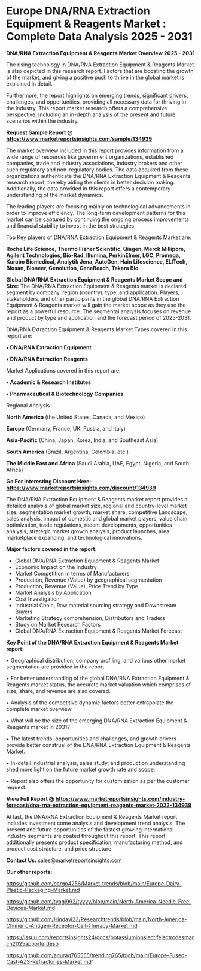 # Europe DNA/RNA Extraction Equipment & Reagents Market : Complete Data Analysis 2025 - 2031

<Strong> DNA/RNA Extraction Equipment & Reagents Market Overview 2025 - 2031</strong>

The rising technology in DNA/RNA Extraction Equipment & Reagents Market is also depicted in this research report. Factors that are boosting the growth of the market, and giving a positive push to thrive in the global market is explained in detail.

Furthermore, the report highlights on emerging trends, significant drivers, challenges, and opportunities, providing all necessary data for thriving in the industry. This report market research offers a comprehensive perspective, including an in-depth analysis of the present and future scenarios within the industry.

<strong>Request Sample Report @ <a href=https://www.marketreportsinsights.com/sample/134939>https://www.marketreportsinsights.com/sample/134939</a></strong>

The market overview included in this report provides information from a wide range of resources like government organizations, established companies, trade and industry associations, industry brokers and other such regulatory and non-regulatory bodies. The data acquired from these organizations authenticate the DNA/RNA Extraction Equipment & Reagents research report, thereby aiding the clients in better decision making. Additionally, the data provided in this report offers a contemporary understanding of the market dynamics.

The leading players are focusing mainly on technological advancements in order to improve efficiency. The long-term development patterns for this market can be captured by continuing the ongoing process improvements and financial stability to invest in the best strategies.

Top Key players of DNA/RNA Extraction Equipment & Reagents Market are:

<strong>Roche Life Science, Thermo Fisher Scientific, Qiagen, Merck Millipore, Agilent Technologies, Bio-Rad, Illumina, PerkinElmer, LGC, Promega, Kurabo Biomedical, Analytik Jena, AutoGen, Hain Lifescience, ELITech, Biosan, Bioneer, Genolution, GeneReach, Takara Bio</strong>

<strong><b>Global DNA/RNA Extraction Equipment & Reagents Market Scope and Size:</b></strong>
The DNA/RNA Extraction Equipment & Reagents market is declared segment by company, region (country), type, and application. Players, stakeholders, and other participants in the global DNA/RNA Extraction Equipment & Reagents market will gain the market scope as they use the report as a powerful resource. The segmental analysis focuses on revenue and product by type and application and the forecast period of 2025-2031.

DNA/RNA Extraction Equipment & Reagents Market Types covered in this report are:

<strong>• DNA/RNA Extraction Equipment

• DNA/RNA Extraction Reagents</strong>

Market Applications covered in this report are:

<strong>• Academic & Research Institutes

• Pharmaceutical & Biotechnology Companies</strong> 

Regional Analysis

<strong>North America</strong> (the United States, Canada, and Mexico)

<strong>Europe</strong> (Germany, France, UK, Russia, and Italy)

<strong>Asia-Pacific</strong> (China, Japan, Korea, India, and Southeast Asia)

<strong>South America</strong> (Brazil, Argentina, Colombia, etc.)

<strong>The Middle East and Africa</strong> (Saudi Arabia, UAE, Egypt, Nigeria, and South Africa)

<strong>Go For Interesting Discount Here: <a href=https://www.marketreportsinsights.com/discount/134939>https://www.marketreportsinsights.com/discount/134939</a></strong>

The DNA/RNA Extraction Equipment & Reagents market report provides a detailed analysis of global market size, regional and country-level market size, segmentation market growth, market share, competitive Landscape, sales analysis, impact of domestic and global market players, value chain optimization, trade regulations, recent developments, opportunities analysis, strategic market growth analysis, product launches, area marketplace expanding, and technological innovations.

<strong><b>Major factors covered in the report:</b></strong>
<ul>
  <li>Global DNA/RNA Extraction Equipment & Reagents Market </li>
  <li>Economic Impact on the Industry</li>
  <li>Market Competition in terms of Manufacturers</li>
  <li>Production, Revenue (Value) by geographical segmentation</li>
  <li>Production, Revenue (Value), Price Trend by Type</li>
  <li>Market Analysis by Application</li>
  <li>Cost Investigation</li>
  <li>Industrial Chain, Raw material sourcing strategy and Downstream Buyers</li>
  <li>Marketing Strategy comprehension, Distributors and Traders</li>
  <li>Study on Market Research Factors</li>
  <li>Global DNA/RNA Extraction Equipment & Reagents Market Forecast</li>
</ul>

<strong><b>Key Point of the DNA/RNA Extraction Equipment & Reagents Market report:</b></strong>

• Geographical distribution, company profiling, and various other market segmentation are provided in the report.

• For better understanding of the global DNA/RNA Extraction Equipment & Reagents market status, the accurate market valuation which comprises of size, share, and revenue are also covered.

• Analysis of the competitive dynamic factors better extrapolate the complete market overview

• What will be the size of the emerging DNA/RNA Extraction Equipment & Reagents market in 2031?

• The latest trends, opportunities and challenges, and growth drivers provide better construal of the DNA/RNA Extraction Equipment & Reagents Market.

• In-detail industrial analysis, sales study, and production understanding shed more light on the future market growth rate and scope.

• Report also offers the opportunity for customization as per the customer request.

<strong><b>View Full Report @ <a href=https://www.marketreportsinsights.com/industry-forecast/dna-rna-extraction-equipment-reagents-market-2022-134939>https://www.marketreportsinsights.com/industry-forecast/dna-rna-extraction-equipment-reagents-market-2022-134939</a></b></strong>


At last, the DNA/RNA Extraction Equipment & Reagents Market report includes investment come analysis and development trend analysis. The present and future opportunities of the fastest growing international industry segments are coated throughout this report. This report additionally presents product specification, manufacturing method, and product cost structure, and price structure.

<strong>Contact Us:</strong>
sales@marketreportsinsights.com

<strong>Our other reports:</strong>

<a href=https://github.com/cargo4256/Market-trends/blob/main/Europe-Dairy-Plastic-Packaging-Market.md>https://github.com/cargo4256/Market-trends/blob/main/Europe-Dairy-Plastic-Packaging-Market.md</a>

<a href=https://github.com/tyagi992/tyyyy/blob/main/North-America-Needle-Free-Devices-Market.md>https://github.com/tyagi992/tyyyy/blob/main/North-America-Needle-Free-Devices-Market.md</a>

<a href=https://github.com/Hindavi23/Researchtrends/blob/main/North-America-Chimeric-Antigen-Receptor-Cell-Therapy-Market.md>https://github.com/Hindavi23/Researchtrends/blob/main/North-America-Chimeric-Antigen-Receptor-Cell-Therapy-Market.md</a>

<a href=https://issuu.com/reportsinsights24/docs/potassiumionslectifelectrodesmarch2025apporterdeso>https://issuu.com/reportsinsights24/docs/potassiumionslectifelectrodesmarch2025apporterdeso</a>

<a href=https://github.com/anurag765555/trending765/blob/main/Europe-Fused-Cast-AZS-Refractories-Market.md>https://github.com/anurag765555/trending765/blob/main/Europe-Fused-Cast-AZS-Refractories-Market.md</a>"
